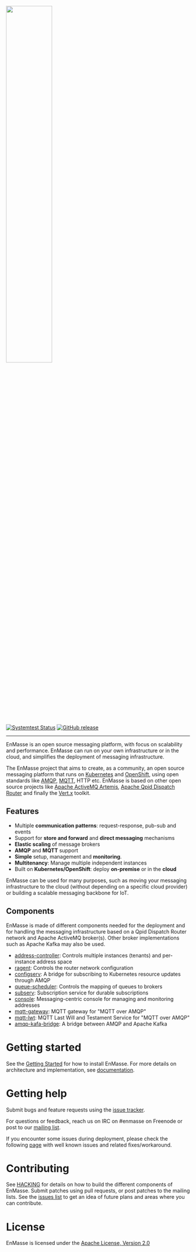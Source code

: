 <a href="https://github.com/EnMasseProject/enmasse"><img src="https://raw.githubusercontent.com/EnMasseProject/enmasse/master/documentation/images/logo/enmasse_logo.png" width="50%" /></a>

[![Systemtest Status](https://travis-ci.org/EnMasseProject/enmasse.svg?branch=master)](https://travis-ci.org/EnMasseProject/enmasse)
[![GitHub release](https://img.shields.io/github/release/EnMasseProject/enmasse.svg)](https://github.com/EnMasseProject/enmasse/releases/latest)

--- 

EnMasse is an open source messaging platform, with focus on scalability and performance. EnMasse can run on your own infrastructure or in the cloud, and simplifies the deployment of messaging infrastructure.

The EnMasse project that aims to create, as a community, an open source messaging platform that runs on [Kubernetes](https://kubernetes.io/) and [OpenShift](http://openshift.org/), using open standards like [AMQP](http://amqp.org/), [MQTT](http://mqtt.org/), HTTP etc. EnMasse is based on other open source projects like [Apache ActiveMQ Artemis](https://activemq.apache.org/artemis/), [Apache Qpid Dispatch Router](https://qpid.apache.org/components/dispatch-router/index.html) and finally the [Vert.x](http://vertx.io/) toolkit.

## Features

* Multiple <b>communication patterns</b>: request-response, pub-sub and events
* Support for <b>store and forward</b> and <b>direct messaging</b> mechanisms
* <b>Elastic scaling</b> of message brokers
* <b>AMQP</b> and <b>MQTT</b> support
* <b>Simple</b> setup, management and <b>monitoring</b>.
* <b>Multitenancy</b>: Manage multiple independent instances
* Built on <b>Kubernetes/OpenShift</b>: deploy <b>on-premise</b> or in the <b>cloud</b>

EnMasse can be used for many purposes, such as moving your messaging infrastructure to the cloud (without depending on a specific cloud provider) or building a scalable messaging backbone for IoT.

## Components

EnMasse is made of different components needed for the deployment and for handling the messaging infrastructure based on a Qpid Dispatch Router network and Apache ActiveMQ broker(s). Other broker implementations such as Apache Kafka may also be used.

* [address-controller](https://github.com/EnMasseProject/enmasse/tree/master/address-controller): Controls multiple instances (tenants) and per-instance address space
* [ragent](https://github.com/EnMasseProject/enmasse/tree/master/ragent): Controls the router network configuration
* [configserv](https://github.com/EnMasseProject/enmasse/tree/master/configserv): A bridge for subscribing to Kubernetes resource updates through AMQP
* [queue-scheduler](https://github.com/EnMasseProject/enmasse/tree/master/queue-scheduler): Controls the mapping of queues to brokers
* [subserv](https://github.com/EnMasseProject/enmasse/tree/master/subserv): Subscription service for durable subscriptions
* [console](https://github.com/EnMasseProject/enmasse/tree/master/console): Messaging-centric console for managing and monitoring addresses
* [mqtt-gateway](https://github.com/EnMasseProject/enmasse/tree/master/mqtt-gateway): MQTT gateway for "MQTT over AMQP"
* [mqtt-lwt](https://github.com/EnMasseProject/enmasse/tree/master/mqtt-lwt): MQTT Last Will and Testament Service for "MQTT over AMQP"
* [amqp-kafa-bridge](https://github.com/EnMasseProject/amqp-kafka-bridge): A bridge between AMQP and Apache Kafka

# Getting started

See the [Getting Started](documentation/design_docs/getting-started/README.adoc) for how to install EnMasse. For
more details on architecture and implementation, see [documentation](documentation/design_docs/README.adoc).

# Getting help

Submit bugs and feature requests using the [issue tracker](https://github.com/EnMasseProject/enmasse/issues).

For questions or feedback, reach us on IRC on #enmasse on Freenode or post to our [mailing list](https://www.redhat.com/mailman/listinfo/enmasse).

If you encounter some issues during deployment, please check the following [page](documentation/design_docs/issues/issues.md) with
well known issues and related fixes/workaround.

# Contributing

See [HACKING](HACKING.md) for details on how to build the different components of EnMasse. Submit patches using pull requests, or post patches to the mailing lists. See the [issues list](https://github.com/EnMasseProject/enmasse/issues) to get an idea of future plans and areas where you can contribute.

# License

EnMasse is licensed under the [Apache License, Version 2.0](LICENSE)
